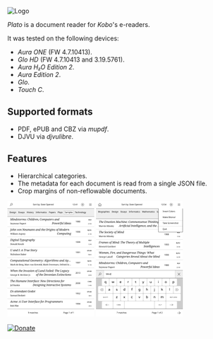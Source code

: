 ![Logo](artworks/plato-logo.svg)

*Plato* is a document reader for *Kobo*'s e-readers.

It was tested on the following devices:

- *Aura ONE* (FW 4.7.10413).
- *Glo HD* (FW 4.7.10413 and 3.19.5761).
- *Aura H₂O Edition 2*.
- *Aura Edition 2*.
- *Glo*.
- *Touch C*.

## Supported formats

- PDF, ePUB and CBZ via *mupdf*.
- DJVU via *djvulibre*.

## Features

- Hierarchical categories.
- The metadata for each document is read from a single JSON file.
- Crop margins of non-reflowable documents.

[![Tn01](artworks/thumbnail01.png)](artworks/screenshot01.png) [![Tn02](artworks/thumbnail02.png)](artworks/screenshot02.png)

[![Donate](https://img.shields.io/badge/Donate-PayPal-green.svg)](https://www.paypal.com/cgi-bin/webscr?cmd=_s-xclick&hosted_button_id=KNAR2VKYRYUV6)
